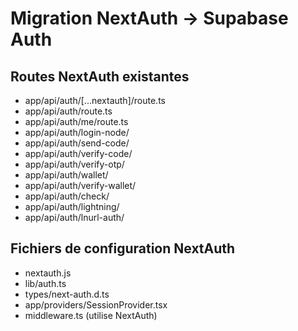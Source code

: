 # Migration NextAuth → Supabase Auth

## Routes NextAuth existantes
- app/api/auth/[...nextauth]/route.ts
- app/api/auth/route.ts
- app/api/auth/me/route.ts
- app/api/auth/login-node/
- app/api/auth/send-code/
- app/api/auth/verify-code/
- app/api/auth/verify-otp/
- app/api/auth/wallet/
- app/api/auth/verify-wallet/
- app/api/auth/check/
- app/api/auth/lightning/
- app/api/auth/lnurl-auth/

## Fichiers de configuration NextAuth
- nextauth.js
- lib/auth.ts
- types/next-auth.d.ts
- app/providers/SessionProvider.tsx
- middleware.ts (utilise NextAuth) 